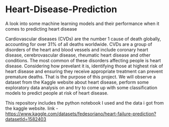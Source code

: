 # Heart-Disease-Prediction
A look into some machine learning models and their performance when it comes to predicting heart disease

Cardiovascular diseases (CVDs) are the number 1 cause of death globally, accounting for over 31% of all deaths worldwide. CVDs are a group of disorders of the heart and blood vessels and include coronary heart disease, cerebrovascular disease, rheumatic heart disease and other conditions. The most common of these disorders affecting people is heart disease. Considering how prevelant it is, identifying those at highest risk of heart disease and ensuring they receive appropriate treatment can prevent premature deaths. That is the purpose of this project. We will observe a dataset from the Kaggle website about heart disease, perform some exploratory data analysis on and try to come up with some classification models to predict people at risk of heart disease.

This repository includes the python notebook I used and the data i got from the kaggle website. 
link - https://www.kaggle.com/datasets/fedesoriano/heart-failure-prediction?datasetId=1582403
